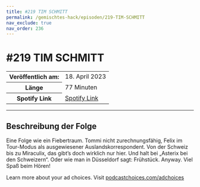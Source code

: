 ```yaml
---
title: #219 TIM SCHMITT
permalink: /gemischtes-hack/episoden/219-TIM-SCHMITT
nav_exclude: true
nav_order: 236
---
```


# #219 TIM SCHMITT
<table class="resp-table dcf-table dcf-table-responsive dcf-table-bordered dcf-table-striped dcf-w-100%">
                    <tbody>
                        <tr>
                            <th scope="row">Veröffentlich am:</th>
                            <td data-label="Veröffentlich am:">18. April 2023</td>
                        </tr>
                        <tr>
                            <th scope="row">Länge </th>
                            <td data-label="Länge ">77 Minuten</td>
                        </tr><tr>
                                <th scope="row">Spotify Link</th>
                                <td data-label="Spotify Link"><a href="https://open.spotify.com/episode/6FLsFfbOOIY4YWuLfvP31b">Spotify Link</a></td>
                            </tr></tbody>
                </table>

***

## Beschreibung der Folge

<div>
<p>Eine Folge wie ein Fiebertraum. Tommi nicht zurechnungsfähig, Felix im Tour-Modus als ausgewiesener Auslandskorrespondent. Von der Schweiz bis zu Miraculix, das gibt’s doch wirklich nur hier. Und halt bei „Asterix bei den Schweizern“. Oder wie man in Düsseldorf sagt: Frühstück. Anyway. Viel Spaß beim Hören!</p><p> </p><p>Learn more about your ad choices. Visit <a href="https://podcastchoices.com/adchoices" rel="nofollow">podcastchoices.com/adchoices</a></p>  
</div>

